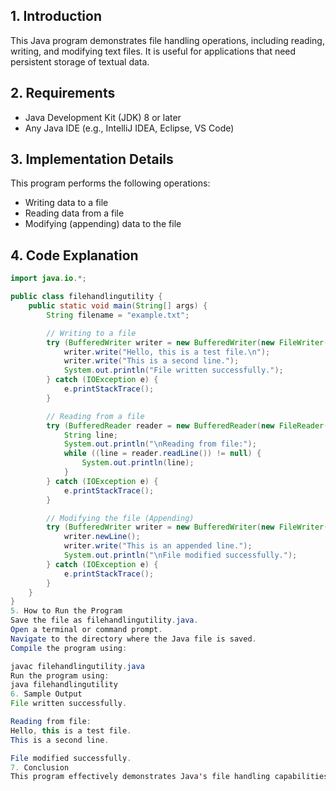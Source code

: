 ## 1. Introduction
This Java program demonstrates file handling operations, including reading, writing, and modifying text files. It is useful for applications that need persistent storage of textual data.

## 2. Requirements
- Java Development Kit (JDK) 8 or later
- Any Java IDE (e.g., IntelliJ IDEA, Eclipse, VS Code)

## 3. Implementation Details
This program performs the following operations:
- Writing data to a file
- Reading data from a file
- Modifying (appending) data to the file

## 4. Code Explanation
```java
import java.io.*;

public class filehandlingutility {
    public static void main(String[] args) {
        String filename = "example.txt";

        // Writing to a file
        try (BufferedWriter writer = new BufferedWriter(new FileWriter(filename))) {
            writer.write("Hello, this is a test file.\n");
            writer.write("This is a second line.");
            System.out.println("File written successfully.");
        } catch (IOException e) {
            e.printStackTrace();
        }

        // Reading from a file
        try (BufferedReader reader = new BufferedReader(new FileReader(filename))) {
            String line;
            System.out.println("\nReading from file:");
            while ((line = reader.readLine()) != null) {
                System.out.println(line);
            }
        } catch (IOException e) {
            e.printStackTrace();
        }

        // Modifying the file (Appending)
        try (BufferedWriter writer = new BufferedWriter(new FileWriter(filename, true))) {
            writer.newLine();
            writer.write("This is an appended line.");
            System.out.println("\nFile modified successfully.");
        } catch (IOException e) {
            e.printStackTrace();
        }
    }
}
5. How to Run the Program
Save the file as filehandlingutility.java.
Open a terminal or command prompt.
Navigate to the directory where the Java file is saved.
Compile the program using:

javac filehandlingutility.java
Run the program using:
java filehandlingutility
6. Sample Output
File written successfully.

Reading from file:
Hello, this is a test file.
This is a second line.

File modified successfully.
7. Conclusion
This program effectively demonstrates Java's file handling capabilities, including writing, reading, and modifying files. It is a fundamental operation for applications requiring data persistence
